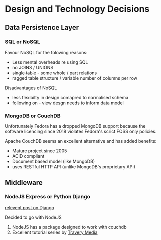 # Design and Technology Decisions

## Data Persistence Layer

### SQL or NoSQL

Favour NoSQL for the folowing reasons:
- Less mental overheads re using SQL 
- no JOINS / UNIONS 
- ~~single table~~ - some whole / part relations
- ragged table structure / variable number of columns per row

Disadvantages of NoSQL
- less flexibilty in design comapred to normalised schema
- following on - view desgn needs to inform data model


### MongoDB or CouchDB

Unfortunately Fedora has a dropped MongoDB support because the software 
licencing since 2018 violates Fedora's scrict FOSS only policies.

Apache CouchDB seems an excellent alternative and has added benefits:

- Mature project since 2005
- ACID compliant
- Document based model (like MongoDB)
- uses RESTful HTTP API (unlike MongoDB's proprietary API)

## Middleware

### NodeJS Express or Python Django

[relevent post on Django](http://leok.me/2013/05/02/what-you-need-to-know-couchdb-django/)

Decided to go with NodeJS 
1. NodeJS has a package designed to work with couchdb
2. Excellent tutorial series by [Travery Media](https://www.youtube.com/watch?v=nlqv9Np3iAU) 

